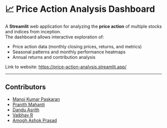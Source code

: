# 📈 Price Action Analysis Dashboard

A **Streamlit** web application for analyzing the **price action** of multiple stocks and indices from inception.  
The dashboard allows interactive exploration of:
- Price action data (monthly closing prices, returns, and metrics)
- Seasonal patterns and monthly performance heatmaps
- Annual returns and contribution analysis

Link to website: https://price-action-analysis.streamlit.app/

---

## Contributors
- [Manoj Kumar Paskaran](https://github.com/Manoj-Paskaran)
- [Pranith Mahanti](https://github.com/PranithMahanti)
- [Dandu Asrith](https://github.com/asrith-306)
- [Vaibhav R](https://github.com/VirtualReality0173)
- [Amogh Ashok Prasad](https://github.com/Stable-Cloud)

